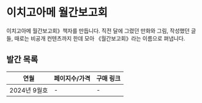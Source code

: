 # 이치고아메 월간보고회

이치고아메 월간보고회》책자를 만듭니다. 직전 달에 그렸던 만화와 그림, 작성했던 글들, 때로는 비공개 컨텐츠까지 한데 모아 《월간보고회》라는 이름으로 펴냅니다. 

## 발간 목록

| 연월 | 페이지수/가격 | 구매 링크 |
|---|---|---|
| 2024년 9월호 | - | - |